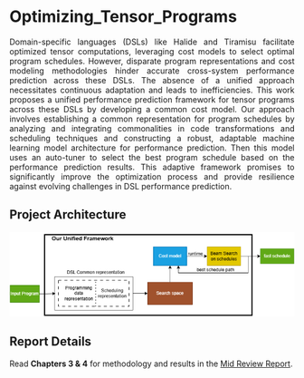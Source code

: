 # Optimizing_Tensor_Programs

<div style="text-align: justify;">
Domain-specific languages (DSLs) like Halide and Tiramisu facilitate optimized tensor computations, leveraging cost models to select optimal program schedules. However, disparate program representations and cost modeling methodologies hinder accurate cross-system performance prediction across these DSLs. The absence of a unified approach necessitates continuous adaptation and leads to inefficiencies. This work proposes a unified performance prediction framework for tensor programs across these DSLs by developing a common cost model. Our approach involves establishing a common representation for program schedules by analyzing and integrating commonalities in code transformations and scheduling techniques and constructing a robust, adaptable machine learning model architecture for performance prediction. Then this model uses an auto-tuner to select the best program schedule based on the performance prediction results. This adaptive framework promises to significantly improve the optimization process and provide resilience against evolving challenges in DSL performance prediction.
</div>

## Project Architecture

![Project architecture](project_architecture.png)

## Report Details

Read **Chapters 3 & 4** for methodology and results in the [Mid Review Report](Mid_Review_Report.pdf).



